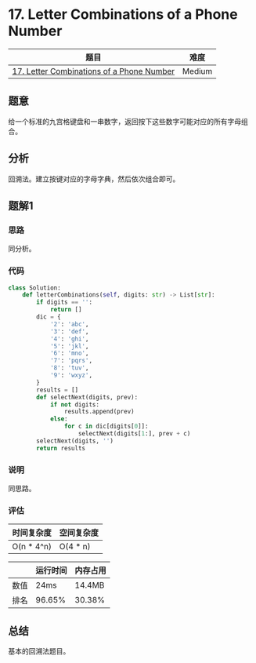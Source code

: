 # 17. Letter Combinations of a Phone Number

| 题目 | 难度 |
| ---- | ---- |
| [17. Letter Combinations of a Phone Number](https://leetcode.com/problems/letter-combinations-of-a-phone-number/) | Medium |

## 题意

给一个标准的九宫格键盘和一串数字，返回按下这些数字可能对应的所有字母组合。

## 分析

回溯法。建立按键对应的字母字典，然后依次组合即可。

## 题解1

### 思路

同分析。

### 代码

```python
class Solution:
    def letterCombinations(self, digits: str) -> List[str]:
        if digits == '':
            return []
        dic = {
            '2': 'abc',
            '3': 'def',
            '4': 'ghi',
            '5': 'jkl',
            '6': 'mno',
            '7': 'pqrs',
            '8': 'tuv',
            '9': 'wxyz',
        }
        results = []
        def selectNext(digits, prev):
            if not digits:
                results.append(prev)
            else:
                for c in dic[digits[0]]:
                    selectNext(digits[1:], prev + c)
        selectNext(digits, '')
        return results
```

### 说明

同思路。

### 评估

| 时间复杂度 | 空间复杂度 |
| ---- | ---- |
| O(n * 4^n) | O(4 * n) |

| | 运行时间 | 内存占用 |
| ---- | ---- | ---- |
| 数值 | 24ms | 14.4MB |
| 排名 | 96.65% | 30.38% |

## 总结

基本的回溯法题目。
